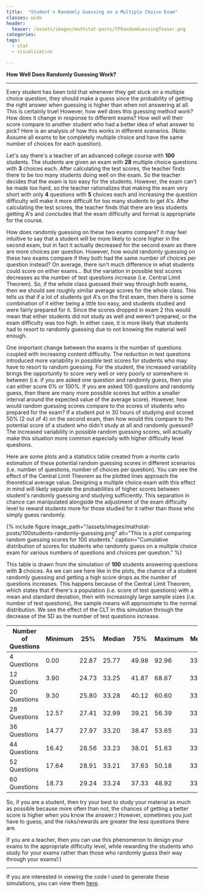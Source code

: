 ```yaml
---
title:  "Student's Randomly Guessing on a Multiple Choice Exam"
classes: wide
header:
  teaser: /assets/images/mathstat-posts/TFRandomGuessingTeaser.png
categories:
tags:
  - stat
  - visualization

---
```


**How Well Does Randomly Guessing Work?**

---

Every student has been told that whenever they get stuck on a multiple choice question, they should make a guess since the probability of getting the right answer when guessing is higher than when not answering at all. This is certainly true! However, how well does this guessing method work? How does it change in response to different exams? How well will their score compare to another student who had a better idea of what answer to pick? Here is an analysis of how this works in different scenarios. (Note: Assume all exams to be completely multiple choice and have the same number of choices for each question).

Let's say there's a teacher of an advanced college course with **100** students. The students are given an exam with **28** multiple choice questions with **3** choices each. After calculating the test scores, the teacher finds there to be too many students doing well on the exam. So the teacher decides that the exam is too easy for the students. However, the exam can't be made too hard, so the teacher rationalizes that making the exam very short with only **4** questions with **5** choices each and increasing the question difficulty will make it more difficult for too many students to get A's. After calculating the test scores, the teacher finds that there are less students getting A's and concludes that the exam difficulty and format is appropriate for the course.

How does randomly guessing on these two exams compare? It may feel intuitive to say that a student will be more likely to score higher in the second exam, but in fact it actually decreased for the second exam as there are more choices per question. However, how would randomly guessing on these two exams compare if they both had the same number of choices per question instead? On average, there isn't much difference in what students could score on either exams... But the variation in possible test scores decreases as the number of test questions increase (i.e. Central Limit Theorem). So, if the whole class guessed their way through both exams, then we should see roughly similar average scores for the whole class. This tells us that if a lot of students got A's on the first exam, then there is some combination of it either being a little too easy, and students studied and were fairly prepared for it. Since the scores dropped in exam 2 this would mean that either students did not study as well and weren't prepared, or the exam difficulty was too high. In either case, it is more likely that students had to resort to randomly guessing due to not knowing the material well enough.

One important change between the exams is the number of questions coupled with increasing content difficulty. The reduction in test questions introduced more variability in possible test scores for students who may have to resort to random guessing. For the student, the increased variability brings the opportunity to score very well or very poorly or somewhere in between (i.e. if you are asked one question and randomly guess, then you can either score 0% or 100%. If you are asked 100 questions and randomly guess, then there are many more possible scores but within a smaller interval around the expected value of the average score). However, how would random guessing scores compare to the scores of students who prepared for the exam? If a student put in 30 hours of studying and scored 50% (2 out of 4) on the second exam, then how would this compare to the potential score of a student who didn't study at all and randomly guessed? The increased variability in possible random guessing scores, will actually make this situation more common especially with higher difficulty level questions.

Here are some plots and a statistics table created from a monte carlo estimation of these potential random guessing scores in different scenarios (i.e. number of questions, number of choices per question). You can see the effect of the Central Limit Theorem as the plotted lines approach the theoretical average value. Designing a multiple choice exam with this effect in mind will likely separate the probabilities of higher scores between student's randomly guessing and studying sufficiently. This separation in chance can manipulated alongside the adjustment of the exam difficulty level to reward students more for those studied for it rather than those who simply guess randomly.

{% include figure image_path="/assets/images/mathstat-posts/100students-randomly-guessing.png" alt="This is a plot comparing random guessing scores for 100 students." caption="Cumulative distribution of scores for students who randomly guess on a multiple choice exam for various numbers of questions and choices per question." %}

This table is drawn from the simulation of **100** students answering questions with **3** choices. As we can see here like in the plots, the chance of a student randomly guessing and getting a high score drops as the number of questions increases. This happens because of the Central Limit Theorem, which states that if there's a population (i.e. score of test questions) with a mean and standard deviation, then with increasingly large sample sizes (i.e. number of test questions), the sample means will approximate to the normal distribution. We see the effect of the CLT in this simulation through the decrease of the SD as the number of test questions increase.

| Number of Questions | Minimum | 25%   | Median | 75%   | Maximum | Mean  | SD    |
|---------------------|---------|-------|--------|-------|---------|-------|-------|
| 4 Questions         | 0.00    | 22.87 | 25.77  | 49.98 | 92.96   | 33.29 | 23.52 |
| 12 Questions        | 3.90    | 24.73 | 33.25  | 41.87 | 68.67   | 33.34 | 13.57 |
| 20 Questions        | 9.30    | 25.80 | 33.28  | 40.12 | 60.60   | 33.32 | 10.50 |
| 28 Questions        | 12.57   | 27.41 | 32.99  | 39.21 | 56.39   | 33.35 | 8.89  |
| 36 Questions        | 14.77   | 27.97 | 33.20  | 38.47 | 53.65   | 33.31 | 7.84  |
| 44 Questions        | 16.42   | 28.56 | 33.23  | 38.01 | 51.63   | 33.33 | 7.09  |
| 52 Questions        | 17.64   | 28.91 | 33.21  | 37.63 | 50.18   | 33.33 | 6.53  |
| 60 Questions        | 18.73   | 29.24 | 33.24  | 37.33 | 48.92   | 33.33 | 6.06  |

So, if you are a student, then try your best to study your material as much as possible because more often than not, the chances of getting a better score is higher when you know the answer:) However, sometimes you just have to guess, and the risks/rewards are greater the less questions there are.

If you are a teacher, then you can use this phenomenon to design your exams to the appropriate difficulty level, while rewarding the students who study for your exams rather than those who randomly guess their way through your exams!:)

---

If you are interested in viewing the code I used to generate these simulations, you can view them [here](https://github.com/wjonasreger/stats-is-fun).
